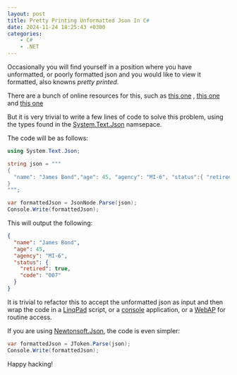 ```yaml
---
layout: post
title: Pretty Printing Unformatted Json In C#
date: 2024-11-24 18:25:43 +0300
categories:
    - C#
    - .NET
---
```


Occasionally you will find yourself in a position where you have unformatted, or poorly formatted json and you would like to view it formatted, also knowns *pretty printed*.

There are a bunch of online resources for this, such as [this one](https://jsonformatter.org) , [this one](https://jsonformatter.curiousconcept.com) and [this one](https://jsoneditoronline.org)

But it is very trivial to write a few lines of code to solve this problem, using the types found in the  [System.Text.Json](https://learn.microsoft.com/en-us/dotnet/api/system.text.json?view=net-9.0) namsepace.

The code will be as follows:

```csharp
using System.Text.Json;

string json = """
{
  "name": "James Bond","age": 45, "agency": "MI-6", "status":{ "retired":true, "code":"007"}
}
""";

var formattedJson = JsonNode.Parse(json);
Console.Write(formattedJson);
```

This will output the following:

```json
{
  "name": "James Bond",
  "age": 45,
  "agency": "MI-6",
  "status": {
    "retired": true,
    "code": "007"
  }
}
```

It is trivial to refactor this to accept the unformatted json as input and then wrap the code  in a [LinqPad](https://www.linqpad.net/) script, or a [console](https://learn.microsoft.com/en-us/dotnet/core/tutorials/with-visual-studio?pivots=dotnet-9-0) application, or a [WebAP](https://learn.microsoft.com/en-us/aspnet/core/tutorials/first-web-api?view=aspnetcore-9.0&tabs=visual-studio) for routine access.

If you are using [Newtonsoft.Json](https://www.newtonsoft.com/json), the code is even simpler:

```csharp
var formattedJson = JToken.Parse(json);
Console.Write(formattedJson);
```

Happy hacking!
